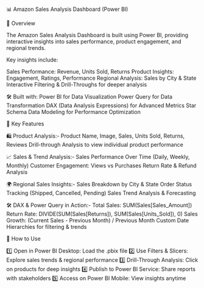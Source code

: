 📊 Amazon Sales Analysis Dashboard (Power BI)

📌 Overview

The Amazon Sales Analysis Dashboard is built using Power BI, providing interactive insights into sales performance, product engagement, and regional trends.

Key insights include:

Sales Performance: Revenue, Units Sold, Returns
Product Insights: Engagement, Ratings, Performance
Regional Analysis: Sales by City & State
Interactive Filtering & Drill-Throughs for deeper analysis

🛠 Built with:
Power BI for Data Visualization
Power Query for Data Transformation
DAX (Data Analysis Expressions) for Advanced Metrics
Star Schema Data Modeling for Performance Optimization

🔹 Key Features

🛍 Product Analysis:-
Product Name, Image, Sales, Units Sold, Returns, Reviews
Drill-through Analysis to view individual product performance

📈 Sales & Trend Analysis:-
Sales Performance Over Time (Daily, Weekly, Monthly)
Customer Engagement: Views vs Purchases
Return Rate & Refund Analysis

🌍 Regional Sales Insights:-
Sales Breakdown by City & State
Order Status Tracking (Shipped, Cancelled, Pending)
Sales Trend Analysis & Forecasting

🛠 DAX & Power Query in Action:-
Total Sales: SUM(Sales[Sales_Amount])
Return Rate: DIVIDE(SUM(Sales[Returns]), SUM(Sales[Units_Sold]), 0)
Sales Growth: (Current Sales - Previous Month) / Previous Month
Custom Date Hierarchies for filtering & trends

🚀 How to Use

1️⃣ Open in Power BI Desktop: Load the .pbix file
2️⃣ Use Filters & Slicers: Explore sales trends & regional performance
3️⃣ Drill-Through Analysis: Click on products for deep insights
4️⃣ Publish to Power BI Service: Share reports with stakeholders
5️⃣ Access on Power BI Mobile: View insights anytime
